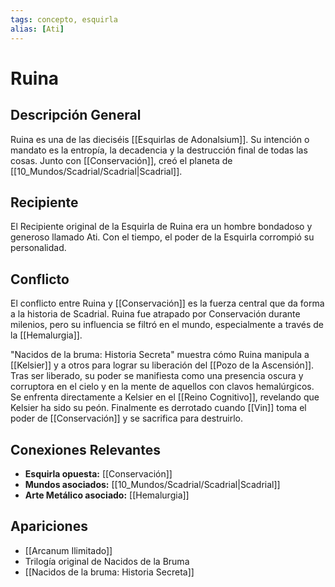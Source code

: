 ```yaml
---
tags: concepto, esquirla
alias: [Ati]
---
```


# Ruina

## Descripción General
Ruina es una de las dieciséis [[Esquirlas de Adonalsium]]. Su intención o mandato es la entropía, la decadencia y la destrucción final de todas las cosas. Junto con [[Conservación]], creó el planeta de [[10_Mundos/Scadrial/Scadrial|Scadrial]].

## Recipiente
El Recipiente original de la Esquirla de Ruina era un hombre bondadoso y generoso llamado Ati. Con el tiempo, el poder de la Esquirla corrompió su personalidad.

## Conflicto
El conflicto entre Ruina y [[Conservación]] es la fuerza central que da forma a la historia de Scadrial. Ruina fue atrapado por Conservación durante milenios, pero su influencia se filtró en el mundo, especialmente a través de la [[Hemalurgia]].

"Nacidos de la bruma: Historia Secreta" muestra cómo Ruina manipula a [[Kelsier]] y a otros para lograr su liberación del [[Pozo de la Ascensión]]. Tras ser liberado, su poder se manifiesta como una presencia oscura y corruptora en el cielo y en la mente de aquellos con clavos hemalúrgicos. Se enfrenta directamente a Kelsier en el [[Reino Cognitivo]], revelando que Kelsier ha sido su peón. Finalmente es derrotado cuando [[Vin]] toma el poder de [[Conservación]] y se sacrifica para destruirlo.

## Conexiones Relevantes
* **Esquirla opuesta:** [[Conservación]]
* **Mundos asociados:** [[10_Mundos/Scadrial/Scadrial|Scadrial]]
* **Arte Metálico asociado:** [[Hemalurgia]]

## Apariciones
* [[Arcanum Ilimitado]]
* Trilogía original de Nacidos de la Bruma
* [[Nacidos de la bruma: Historia Secreta]]
